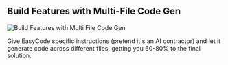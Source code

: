 ## Build Features with Multi-File Code Gen

<img src="https://github.com/Personabo-Technologies/easycode-public/blob/main/walkthroughs/build_a_feature.gif?raw=true" alt="Build Features with Multi File Code Gen">

Give EasyCode specific instructions (pretend it's an AI contractor) and let it generate code across different files, getting you 60-80% to the final solution.  
